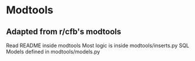 # Modtools
## Adapted from r/cfb's modtools

Read README inside modtools
Most logic is inside modtools/inserts.py
SQL Models defined in modtools/models.py

